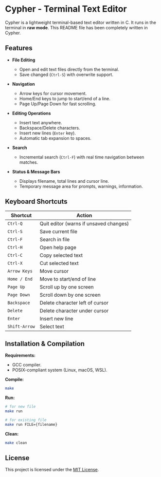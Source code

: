 # Cypher - Terminal Text Editor

Cypher is a lightweight terminal-based text editor written in C.
It runs in the terminal in **raw mode**.
This README file has been completely written in Cypher.

## Features

- **File Editing**
  - Open and edit text files directly from the terminal.
  - Save changed (`Ctrl-S`) with overwrite support.

- **Navigation**
  - Arrow keys for cursor movement.
  - Home/End keys to jump to start/end of a line.
  - Page Up/Page Down for fast scrolling.

- **Editing Operations**
  - Insert text anywhere.
  - Backspace/Delete characters.
  - Insert new lines (`Enter` key).
  - Automatic tab expansion to spaces.

- **Search**
  - Incremental search (`Ctrl-F`) with real time navigation between matches.

- **Status & Message Bars**
  - Displays filename, total lines and cursor line.
  - Temporary message area for prompts, warnings, information.

## Keyboard Shortcuts

| Shortcut       | Action |
|----------------|--------|
| `Ctrl-Q`       | Quit editor (warns if unsaved changes) |
| `Ctrl-S`       | Save current file |
| `Ctrl-F`       | Search in file |
| `Ctrl-H`       | Open help page |
| `Ctrl-C`       | Copy selected text |
| `Ctrl-X`       | Cut selected text |
| `Arrow Keys`   | Move cursor |
| `Home / End`   | Move to start/end of line |
| `Page Up`      | Scroll up by one screen |
| `Page Down`    | Scroll down by one screen |
| `Backspace`    | Delete character left of cursor |
| `Delete`       | Delete character under cursor |
| `Enter`        | Insert new line |
| `Shift-Arrow`  | Select text |

## Installation & Compilation

**Requirements:**

- GCC compiler.
- POSIX-compliant system (Linux, macOS, WSL).

**Compile:**

```bash
make
```

**Run:**

```bash
# for new file
make run

# for existing file
make run FILE={filename}
```

**Clean:**

```bash
make clean
```

## License

This project is licensed under the [MIT License](https://opensource.org/licenses/MIT).
